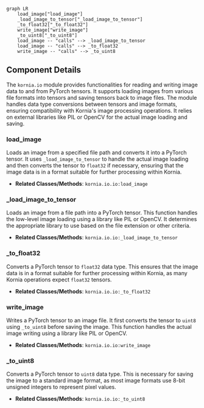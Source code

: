 ```mermaid
graph LR
    load_image["load_image"]
    _load_image_to_tensor["_load_image_to_tensor"]
    _to_float32["_to_float32"]
    write_image["write_image"]
    _to_uint8["_to_uint8"]
    load_image -- "calls" --> _load_image_to_tensor
    load_image -- "calls" --> _to_float32
    write_image -- "calls" --> _to_uint8
```

## Component Details

The `kornia.io` module provides functionalities for reading and writing image data to and from PyTorch tensors. It supports loading images from various file formats into tensors and saving tensors back to image files. The module handles data type conversions between tensors and image formats, ensuring compatibility with Kornia's image processing operations. It relies on external libraries like PIL or OpenCV for the actual image loading and saving.

### load_image
Loads an image from a specified file path and converts it into a PyTorch tensor. It uses `_load_image_to_tensor` to handle the actual image loading and then converts the tensor to `float32` if necessary, ensuring that the image data is in a format suitable for further processing within Kornia.
- **Related Classes/Methods**: `kornia.io.io:load_image`

### _load_image_to_tensor
Loads an image from a file path into a PyTorch tensor. This function handles the low-level image loading using a library like PIL or OpenCV. It determines the appropriate library to use based on the file extension or other criteria.
- **Related Classes/Methods**: `kornia.io.io:_load_image_to_tensor`

### _to_float32
Converts a PyTorch tensor to `float32` data type. This ensures that the image data is in a format suitable for further processing within Kornia, as many Kornia operations expect `float32` tensors.
- **Related Classes/Methods**: `kornia.io.io:_to_float32`

### write_image
Writes a PyTorch tensor to an image file. It first converts the tensor to `uint8` using `_to_uint8` before saving the image. This function handles the actual image writing using a library like PIL or OpenCV.
- **Related Classes/Methods**: `kornia.io.io:write_image`

### _to_uint8
Converts a PyTorch tensor to `uint8` data type. This is necessary for saving the image to a standard image format, as most image formats use 8-bit unsigned integers to represent pixel values.
- **Related Classes/Methods**: `kornia.io.io:_to_uint8`
